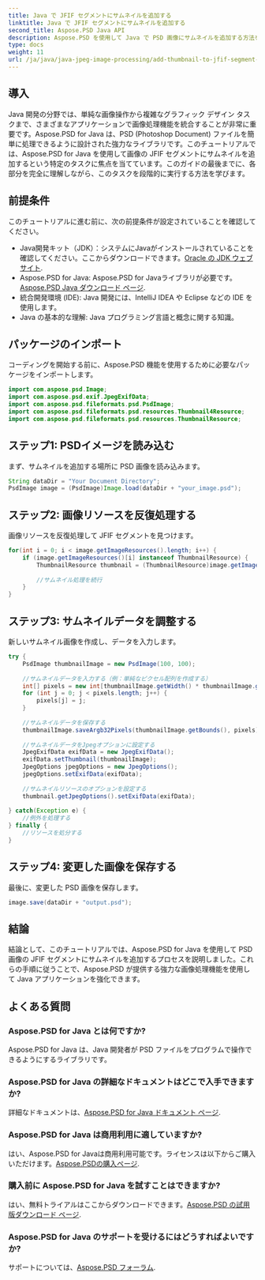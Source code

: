 ```yaml
---
title: Java で JFIF セグメントにサムネイルを追加する
linktitle: Java で JFIF セグメントにサムネイルを追加する
second_title: Aspose.PSD Java API
description: Aspose.PSD を使用して Java で PSD 画像にサムネイルを追加する方法を段階的に学習します。画像処理機能を強化したい Java 開発者に最適です。
type: docs
weight: 11
url: /ja/java/java-jpeg-image-processing/add-thumbnail-to-jfif-segment-java/
---
```

## 導入
Java 開発の分野では、単純な画像操作から複雑なグラフィック デザイン タスクまで、さまざまなアプリケーションで画像処理機能を統合することが非常に重要です。Aspose.PSD for Java は、PSD (Photoshop Document) ファイルを簡単に処理できるように設計された強力なライブラリです。このチュートリアルでは、Aspose.PSD for Java を使用して画像の JFIF セグメントにサムネイルを追加するという特定のタスクに焦点を当てています。このガイドの最後までに、各部分を完全に理解しながら、このタスクを段階的に実行する方法を学びます。
## 前提条件
このチュートリアルに進む前に、次の前提条件が設定されていることを確認してください。
-  Java開発キット（JDK）：システムにJavaがインストールされていることを確認してください。ここからダウンロードできます。[Oracle の JDK ウェブサイト](https://www.oracle.com/java/technologies/javase-jdk11-downloads.html).
- Aspose.PSD for Java: Aspose.PSD for Javaライブラリが必要です。[Aspose.PSD Java ダウンロード ページ](https://releases.aspose.com/psd/java/).
- 統合開発環境 (IDE): Java 開発には、IntelliJ IDEA や Eclipse などの IDE を使用します。
- Java の基本的な理解: Java プログラミング言語と概念に関する知識。
## パッケージのインポート
コーディングを開始する前に、Aspose.PSD 機能を使用するために必要なパッケージをインポートします。
```java
import com.aspose.psd.Image;
import com.aspose.psd.exif.JpegExifData;
import com.aspose.psd.fileformats.psd.PsdImage;
import com.aspose.psd.fileformats.psd.resources.Thumbnail4Resource;
import com.aspose.psd.fileformats.psd.resources.ThumbnailResource;
```
## ステップ1: PSDイメージを読み込む
まず、サムネイルを追加する場所に PSD 画像を読み込みます。
```java
String dataDir = "Your Document Directory";
PsdImage image = (PsdImage)Image.load(dataDir + "your_image.psd");
```
## ステップ2: 画像リソースを反復処理する
画像リソースを反復処理して JFIF セグメントを見つけます。
```java
for(int i = 0; i < image.getImageResources().length; i++) {
    if (image.getImageResources()[i] instanceof ThumbnailResource) {
        ThumbnailResource thumbnail = (ThumbnailResource)image.getImageResources()[i];
        
        //サムネイル処理を続行
    }
}
```
## ステップ3: サムネイルデータを調整する
新しいサムネイル画像を作成し、データを入力します。
```java
try {
    PsdImage thumbnailImage = new PsdImage(100, 100);
    
    //サムネイルデータを入力する（例：単純なピクセル配列を作成する）
    int[] pixels = new int[thumbnailImage.getWidth() * thumbnailImage.getHeight()];
    for (int j = 0; j < pixels.length; j++) {
        pixels[j] = j;
    }
    
    //サムネイルデータを保存する
    thumbnailImage.saveArgb32Pixels(thumbnailImage.getBounds(), pixels);
    
    //サムネイルデータをJpegオプションに設定する
    JpegExifData exifData = new JpegExifData();
    exifData.setThumbnail(thumbnailImage);
    JpegOptions jpegOptions = new JpegOptions();
    jpegOptions.setExifData(exifData);
    
    //サムネイルリソースのオプションを設定する
    thumbnail.getJpegOptions().setExifData(exifData);
    
} catch(Exception e) {
    //例外を処理する
} finally {
    //リソースを処分する
}
```
## ステップ4: 変更した画像を保存する
最後に、変更した PSD 画像を保存します。
```java
image.save(dataDir + "output.psd");
```

## 結論
結論として、このチュートリアルでは、Aspose.PSD for Java を使用して PSD 画像の JFIF セグメントにサムネイルを追加するプロセスを説明しました。これらの手順に従うことで、Aspose.PSD が提供する強力な画像処理機能を使用して Java アプリケーションを強化できます。
## よくある質問
### Aspose.PSD for Java とは何ですか?
Aspose.PSD for Java は、Java 開発者が PSD ファイルをプログラムで操作できるようにするライブラリです。
### Aspose.PSD for Java の詳細なドキュメントはどこで入手できますか?
詳細なドキュメントは、[Aspose.PSD for Java ドキュメント ページ](https://reference.aspose.com/psd/java/).
### Aspose.PSD for Java は商用利用に適していますか?
はい、Aspose.PSD for Javaは商用利用可能です。ライセンスは以下からご購入いただけます。[Aspose.PSDの購入ページ](https://purchase.aspose.com/buy).
### 購入前に Aspose.PSD for Java を試すことはできますか?
はい、無料トライアルはここからダウンロードできます。[Aspose.PSD の試用版ダウンロード ページ](https://releases.aspose.com/).
### Aspose.PSD for Java のサポートを受けるにはどうすればよいですか?
サポートについては、[Aspose.PSD フォーラム](https://forum.aspose.com/c/psd/34).